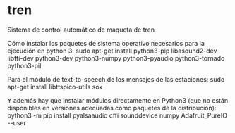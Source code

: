 # tren
Sistema de control automático de maqueta de tren

Cómo instalar los paquetes de sistema operativo necesarios para la ejecución en python 3:
sudo apt-get install python3-pip libasound2-dev libffi-dev python3-dev python3-numpy python3-pyaudio python3-tornado python3-pil

Para el módulo de text-to-speech de los mensajes de las estaciones:
sudo apt-get install libttspico-utils sox

Y además hay que instalar módulos directamente en Python3 (que no están disponibles en versiones adecuadas como paquetes de la distribución):
python3 -m pip install pyalsaaudio cffi sounddevice numpy Adafruit_PureIO --user

